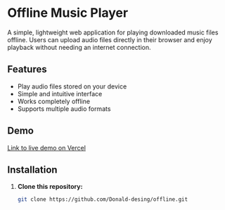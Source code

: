 # Offline Music Player

A simple, lightweight web application for playing downloaded music files offline. Users can upload audio files directly in their browser and enjoy playback without needing an internet connection.

## Features

- Play audio files stored on your device
- Simple and intuitive interface
- Works completely offline
- Supports multiple audio formats

## Demo

[Link to live demo on Vercel](#) <!-- Replace `#` with your Vercel URL once deployed -->

## Installation

1. **Clone this repository:**
   ```bash
   git clone https://github.com/Donald-desing/offline.git
